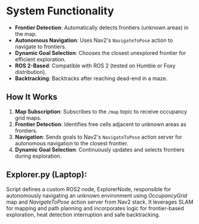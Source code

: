 # System Functionality

- **Frontier Detection**: Automatically detects frontiers (unknown areas) in the map.
- **Autonomous Navigation**: Uses Nav2's `NavigateToPose` action to navigate to frontiers.
- **Dynamic Goal Selection**: Chooses the closest unexplored frontier for efficient exploration.
- **ROS 2-Based**: Compatible with ROS 2 (tested on Humble or Foxy distribution).
- **Backtracking**: Backtracks after reaching dead-end in a maze.

## How It Works

1. **Map Subscription**: Subscribes to the `/map` topic to receive occupancy grid maps.
2. **Frontier Detection**: Identifies free cells adjacent to unknown areas as frontiers.
3. **Navigation**: Sends goals to Nav2's `NavigateToPose` action server for autonomous navigation to the closest frontier.
4. **Dynamic Goal Selection**: Continuously updates and selects frontiers during exploration.

## Explorer.py (Laptop):

Script defines a custom ROS2 node, ExplorerNode, responsible for autonomously navigating an unknown environment using *OccupancyGrid* map and *NavigateToPose* action server from Nav2 stack. 
It leverages SLAM for mapping and path planning and incorporates logic for frontier-based exploration, heat detection interruption and safe backtracking.
